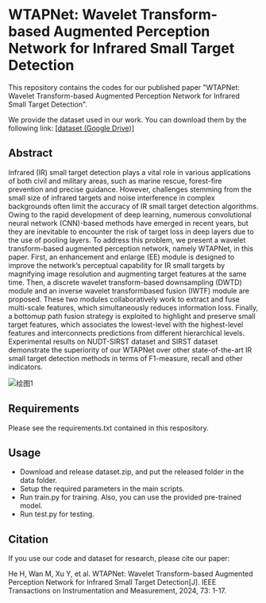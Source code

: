 # WTAPNet: Wavelet Transform-based Augmented Perception Network for Infrared Small Target Detection
This repository contains the codes for our published paper "WTAPNet: Wavelet Transform-based Augmented Perception Network for Infrared Small Target Detection". 

We provide the dataset used in our work. You can download them by the following link:
[[dataset (Google Drive)]](https://drive.google.com/file/d/18f4e7z4eakeYKGI8Hl7zRRZD--GSCPws/view?usp=sharing)

## Abstract
Infrared (IR) small target detection plays a vital role in various applications of both civil and military areas, such as marine rescue, forest-fire prevention and precise guidance. However, challenges stemming from the small size of infrared targets and noise interference in complex backgrounds often limit the accuracy of IR small target detection algorithms. Owing to the rapid development of deep learning, numerous convolutional neural network (CNN)-based methods have emerged in recent years, but they are inevitable to encounter the risk of target loss in deep layers due to the use of pooling layers. To address this problem, we present a wavelet transform-based augmented perception network, namely WTAPNet, in this paper. First, an enhancement and enlarge (EE) module is designed to improve the network’s perceptual capability for IR small targets by magnifying image resolution and augmenting target features at the same time. Then, a discrete wavelet transform-based downsampling (DWTD) module and an inverse wavelet transformbased fusion (IWTF) module are proposed. These two modules collaboratively work to extract and fuse multi-scale features, which simultaneously reduces information loss. Finally, a bottomup path fusion strategy is exploited to highlight and preserve small target features, which associates the lowest-level with the highest-level features and interconnects predictions from different hierarchical levels. Experimental results on NUDT-SIRST dataset and SIRST dataset demonstrate the superiority of our WTAPNet over other state-of-the-art IR small target detection methods in terms of F1-measure, recall and other indicators.

![绘图1](https://github.com/user-attachments/assets/e8d71485-e13f-427b-a439-da0f9c1b4eec)

## Requirements
Please see the requirements.txt contained in this respository.

## Usage
- Download and release dataset.zip, and put the released folder in the data folder. 
- Setup the required parameters in the main scripts.
- Run train.py for training. Also, you can use the provided pre-trained model.
- Run test.py for testing.

## Citation
If you use our code and dataset for research, please cite our paper:

He H, Wan M, Xu Y, et al. WTAPNet: Wavelet Transform-based Augmented Perception Network for Infrared Small Target Detection[J]. IEEE Transactions on Instrumentation and Measurement, 2024, 73: 1-17.
